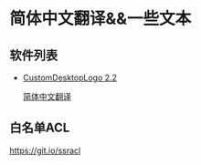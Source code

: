 # 简体中文翻译&&一些文本
## 软件列表
* [CustomDesktopLogo 2.2](https://github.com/HMBSbige/CustomDesktopLogo)

    [简体中文翻译](CustomDesktopLogo/zh-CN.ini)

## 白名单ACL

https://git.io/ssracl
